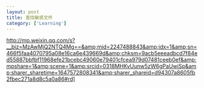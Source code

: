 ```yaml
---
layout: post
title: 查找敏感文件
category: ['Learning']
---
```


http://mp.weixin.qq.com/s?__biz=MzAwMjQ2NTQ4Mg==&amp;mid=2247488843&amp;idx=1&amp;sn=466f5faa4070795a08e16ca6e439669d&amp;chksm=9acb5eeeadbcd7f84ed55887bbfbf11968efe21bcebc49060e79401cfcea979d07481ceeb0ef&amp;mpshare=1&amp;scene=1&amp;srcid=0318MHKvUunw5zW6gPaUwiSp&amp;sharer_sharetime=1647572808341&amp;sharer_shareid=d94307a8605fb2fbec271a8d8c5a0a86#rd]

